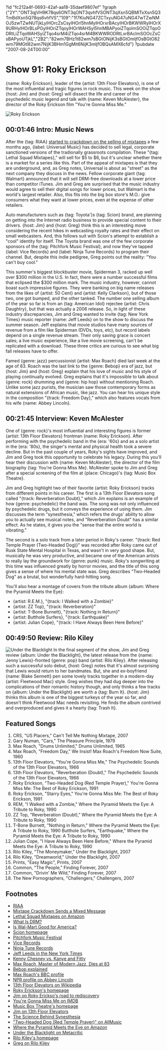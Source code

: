 ?id "fc212a4f-0693-42af-aa18-35daef9807ef"
?graph {"2Y":"ONT3qjVH9K78qs6ONT3qONT3qvhfVSONT3qXsn5QBMlTxXsn5Q3TmBdXsn5Q78qs6vhfVS","109":"1f7KiuNG47ZCTxyuNG47uNG47wTZwNMOJ5zwTZwNUTjkLylHOrcZsCsylHOrl5hnMylHOrxrBAcylHOrBKWWRylHOrX9URHylHOrBLsPGylHOriZTqoylHOrWAHSyl5hnMBAPyoiZTqoImSOOiZTqoODRtLiZTqoWAHSyiZTqo4srM4iZTqo4srM4BKWWRODRtLxrBAcImSOOcZsCsBAPyoUTjkL","2B2":"82wm7BHz1t82wm7sBGtONijK3sBGtOmljfOsBGtO82wm79MGtl82wm7NijK3BHm1GgMit6NijK3mljfOBQsAMX6cfd"}
?pubdate "2007-08-24T00:00"

# Show 91: Roky Erickson
{name: Roky Erickson}, leader of the {artist: 13th Floor Elevators}, is one of the most influential and tragic figures in rock music. This week on the show {host: Jim} and {host: Greg} will dissect the life and career of the psychedelic music legend and talk with {name: Keven McAlester}, the director of the Roky Erickson film "You're Gonna Miss Me."

![Roky Erickson](https://static.soundopinions.org/images/2019/rokyerickson-16.jpg)

## 00:01:46 Intro: Music News
After the {tag: RIAA} [started to crackdown on the selling of mixtapes](/show/61/) a few months ago, {label: Universal Music} has decided to sell legal, corporate sanctioned versions of the tradionally grassroots compilation. These "{tag: Lethal Squad Mixtapes}," will sell for $5 to $6, but it's unclear whether there is a market for a series like this. Part of the appeal of mixtapes is that they are underground, and, as Greg notes, Universal is about as "street" as the next company they discuss in the news. Fellow corporate giant {tag: Walmart} announced that it will sell DRM-free downloads at a lower price than competitor iTunes. Jim and Greg are surprised that the music industry would agree to sell their digital songs for lower prices, but Walmart is the world's largest retailer. Also, this fits into the big box store's M.O.: give consumers what they want at lower prices, even at the expense of other retailers.

Auto manufacturers such as {tag: Toyota'}s {tag: Scion} brand, are planning on getting into the Internet radio business to provide special content to their drivers. {host: Jim} and {host: Greg} think this is an interesting move considering the recent hikes in webcasting royalty rates and their effect on small webcasters. And, this follows suit with Scion's attempt to establish a "cool" identity for itself. The Toyota brand was one of the few corporate sponsors of the {tag: Pitchfork Music Festival}, and now they've tapped {label: Vice Records} and {label: Ninja Tune Records} to program their channel. But, despite this indie pedigree, Greg points out the reality: "You can't buy cool."

This summer's biggest blockbuster movie, Spiderman 3, racked up well over $300 million in the U.S. In fact, there were a number successful films that eclipsed the $300 million mark. The music industry, however, cannot boast such impressive figures. They were banking on big name releases from the likes of {artist: 50 Cent} and {artist: Kelly Clarkson}, but of those two, one got bumped, and the other tanked. The number one selling album of the year so far is from an {tag: American Idol} rejectee {artist: Chris Daughtry}, but that was actually a 2006 release. So, in light of these industry discrepancies, Jim and Greg wanted to invite {tag: New York Times} music reporter {name: Jeff Leeds} on to the show to discuss the summer season. Jeff explains that movie studios have many sources of revenue from a film like Spiderman (DVDs, toys, etc), but record labels depend on a single revenue stream. Their only saving grace is concert sales; a live music experience, like a live movie screening, can't be replicated with a download. These three critics are curious to see what big fall releases have to offer.

Famed {genre: jazz} percussionist {artist: Max Roach} died last week at the age of 83. Roach was the last link to the {genre: Bebop} era of jazz, but {host: Jim} and {host: Greg} explain that his love of music and his style of playing continually evolved. Greg explains that it's impossible to talk about {genre: rock} drumming and {genre: hip hop} without mentioning Roach. Unlike some jazz purists, the musician saw those contemporary forms as natural extensions of African music, like jazz. You can hear his unique style in the composition "{track: Freedom Day}," which also features vocals from his wife {name: Abbey Lincoln}.

## 00:21:45 Interview: Keven McAlester 
One of {genre: rock}'s most influential and interesting figures is former {artist: 13th Floor Elevators} frontman {name: Roky Erickson}. After performing with the psychedelic band in the {era: '60s} and as a solo artist in the {era: '80s}, the singer's mental and physical health took a severe decline. But in the past couple of years, Roky's sights have improved, and Jim and Greg took this opportunity to celebrate his legacy. During this you'll hear their discussion with {name: Keven McAlester}, the director of the film biography {tag: You're Gonna Miss Me}. McAlester spoke to Jim and Greg after a special screening of the film at {place: Chicago}'s {tag: Music Box Theatre}.

Jim and Greg highlight two of their favorite {artist: Roky Erickson} tracks from different points in his career. The first is a 13th Floor Elevators song called "{track: Reverberation Doubt}," which Jim explains is an example of how {genre: psychedelic} the band was. The song was not only influenced by psychedelic drugs, but it conveys the experience of using them. Jim discusses the term "synesthesia," which refers the drugs' ability to allow you to actually see musical notes, and "Reverberation Doubt" has a similar effect. As he states, it gives you the "sense that the entire world is vibrating."

The second is a solo track from a later period in Roky's career. "{track: Red Temple Prayer (Two-Headed Dog)}" was recorded after Roky came out of Rusk State Mental Hospital in Texas, and wasn't in very good shape. But, musically he was very productive, and became one of the American artists to really lay the groundwork for {genre: punk} music. Roky's songwriting at this time was influenced greatly by horror movies, and the title of this song gives a sense of where his mental state was. Greg describes "Two-Headed Dog" as a brutal, but wonderfully hard-hitting song.

You'll also hear a montage of covers from the tribute album {album: Where the Pyramid Meets the Eye}:

- {artist: R.E.M.}, "{track: I Walked with a Zombie}" 
- {artist: ZZ Top}, "{track: Reverberation}" 
- {artist: T-Bone Burnett}, "{track: Nothing in Return}" 
- {artist: Butthole Surfers}, "{track: Earthquake}" 
- {artist: Julian Cope}, "{track: I Have Always Been Here Before}"

## 00:49:50 Review: Rilo Kiley
![Under the Blacklight](https://static.soundopinions.org/assets/91/2B20.jpg)
In the final segment of the show, Jim and Greg review {album: Under the Blacklight}, the latest release from the {name: Jenny Lewis}-fronted {genre: pop} band {artist: Rilo Kiley}. After releasing such a successful solo debut, {host: Greg} notes that it's almost surprising that Lewis would return to her bandmates. But, she and ex-boyfriend {name: Blake Sennett} pen some lovely tracks together in a modern-day {artist: Fleetwood Mac} style. Greg wishes they had dug deeper into the complications of their romantic history though, and only thinks a few tracks on {album: Under the Blacklight} are worth a {tag: Burn It}. {host: Jim} thinks this album is one of the biggest turkeys of the year so far, and doesn't think Fleetwood Mac needs revisiting. He finds the album contrived and overproduced and gives it a hearty {tag: Trash It}.



## Featured Songs
1. CRS, "US Placers," Can't Tell Me Nothing Mixtape, 2007
2. Gary Numan, "Cars," The Pleasure Principle, 1979
3. Max Roach, "Drums Unlimited," Drums Unlimited, 1965
4. Max Roach, "Freedom Day," We Insist! Max Roach's Freedom Now Suite, 1960
5. 13th Floor Elevators, "You're Gonna Miss Me," The Psychedelic Sounds of the 13th Floor Elevators, 1966
6. 13th Floor Elevators, "Reverberation (Doubt)," The Psychedelic Sounds of the 13th Floor Elevators, 1966
7. Roky Erickson, "Two-Headed Dog (Red Temple Prayer)," You're Gonna Miss Me: The Best of Roky Erickson, 1991
8. Roky Erickson, "Starry Eyes," You're Gonna Miss Me: The Best of Roky Erickson, 1991
9. REM, "I Walked with a Zombie," Where the Pyramid Meets the Eye: A Tribute to Roky, 1990
10. ZZ Top, "Reverberation (Doubt)," Where the Pyramid Meets the Eye: A Tribute to Roky, 1990
11. T-Bone Burnett, "Nothing in Return," Where the Pyramid Meets the Eye: A Tribute to Roky, 1990 Butthole Surfers, "Earthquake," Where the Pyramid Meets the Eye: A Tribute to Roky, 1990
12. Julian Cope, "I Have Always Been Here Before," Where the Pyramid Meets the Eye: A Tribute to Roky, 1990
13. Rilo Kiley, "The Moneymaker," Under the Blacklight, 2007
14. Rilo Kiley, "Dreamworld," Under the Blacklight, 2007
15. Prints, "Easy Magic", Prints, 2007
16. Common, "The People," Finding Forever, 2007
17. Common, "Drivin' Me Wild," Finding Forever, 2007
18. The New Pornographers, "Challengers," Challengers, 2007

## Footnotes
- [RIAA](http://www.riaa.com/)
- [Mixtape Crackdown Sends a Mixed Message](http://www.nytimes.com/2005/06/16/arts/music/16sann.html?ex=1276574400&en=00cd256ae2dec75c&ei=5090&partner=rs)
- [Lethal Squad Mixtapes on Amazon](http://www.amazon.com/Lethal-Squad-Mixtapes-Infecting-Every/dp/B000RZGFXY)
- [What Is DRM?](http://drm.info/)
- [Is Wal-Mart Good for America?](http://www.pbs.org/wgbh/pages/frontline/shows/walmart/)
- [Scion homepage](http://www.scion.com/)
- [Pitchfork Music Festival](http://www.pitchforkmusicfestival.com/)
- [Vice Records](http://www.vicerecords.com/)
- [Ninja Tune Records](http://www.ninjatune.net/home/)
- [Jeff Leeds in the New York Times](http://topics.nytimes.com/top/reference/timestopics/people/l/jeff_leeds/index.html?inline=nyt-per)
- [Kenny Chesney vs. Kanye and Fitty](http://www.ew.com/ew/article/0,,20051433,00.html)
- [Max Roach, Master of Modern Jazz, Dies at 83](http://www.nytimes.com/2007/08/17/arts/music/17roach.html)
- [Bebop explained](http://www.pbs.org/jazz/lounge/listen_be_bop.htm)
- [Max Roach's BBC profile](http://www.bbc.co.uk/radio3/jazz/profiles/max_roach.shtml)
- [NPR profile on Abbey Lincoln](http://www.npr.org/programs/jazzprofiles/archive/lincoln.html)
- [13th Floor Elevators on Wikipedia](http://en.wikipedia.org/wiki/13th_Floor_Elevators)
- [Roky Erickson's homepage](http://www.rokyerickson.net/)
- [Jim on Roky Erickso's road to rediscovery](http://www.jimdero.com/News2005/RokyFeatureMay8.htm)
- [You're Gonna Miss Me on IMDB](http://www.imdb.com/title/tt0791268/)
- [Music Box Theatre's homepage](http://www.musicboxtheatre.com/)
- [Jim on 13th Floor Elevators](http://www.jimdero.com/News2001/GreatElevators.htm)
- [The Science Behind Synesthesia](http://web.mit.edu/synesthesia/www/)
- ["Two-Headed Dog (Red Temple Prayer)" on AllMusic](http://allmusic.com/cg/amg.dll?p=amg&sql=33:0xfpxxujldse)
- [Where the Pyramid Meets the Eye on Amazon](http://www.amazon.com/Where-Pyramid-Meets-Eye-Erickson/dp/B000005JB5)
- [Under the Blacklight on Metacritic](http://www.metacritic.com/music/artists/rilokiley/undertheblacklight)
- [Rilo Kiley's homepage](http://www.rilokiley.com/)
- [Greg on Rilo Kiley](http://leisureblogs.chicagotribune.com/turn_it_up/2007/08/rilo-kiley-take.html)
